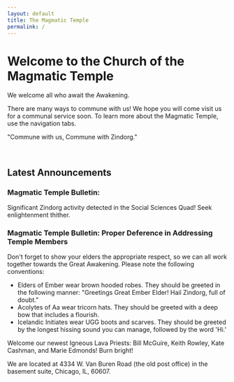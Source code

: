 ```yaml
---
layout: default
title: The Magmatic Temple
permalink: /
---
```


# Welcome to the Church of the Magmatic Temple

We welcome all who await the Awakening.

There are many ways to commune with us! We hope you will come visit us for a communal service soon. To learn more about the Magmatic Temple, use the navigation tabs.

"Commune with us, Commune with Zindorg."

<br />

## Latest Announcements

### Magmatic Temple Bulletin:
Significant Zindorg activity detected in the Social Sciences Quad! Seek enlightenment thither.

### Magmatic Temple Bulletin: Proper Deference in Addressing Temple Members
Don't forget to show your elders the appropriate respect, so we can all work together towards the Great Awakening. Please note the following conventions:
- Elders of Ember wear brown hooded robes. They should be greeted in the following manner: "Greetings Great Ember Elder! Hail Zindorg, full of doubt."
- Acolytes of Aa wear tricorn hats. They should be greeted with a deep bow that includes a flourish.
- Icelandic Initiates wear UGG boots and scarves. They should be greeted by the longest hissing sound you can manage, followed by the word 'Hi.'

Welcome our newest Igneous Lava Priests: Bill McGuire, Keith Rowley, Kate Cashman, and Marie Edmonds! Burn bright!

We are located at 4334 W. Van Buren Road (the old post office) in the basement suite, Chicago, IL, 60607.